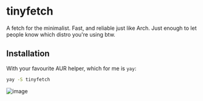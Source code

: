 # tinyfetch

A fetch for the minimalist. Fast, and reliable just like Arch. 
Just enough to let people know which distro you're using btw.

## Installation

With your favourite AUR helper, which for me is `yay`:
```bash
yay -S tinyfetch
```

![image](https://github.com/nikitarevenco/tinyfetch/assets/154856872/7e079401-ab22-4ca1-aba7-d1cebf533dd4)
